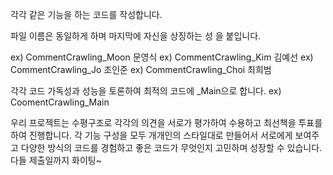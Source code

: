 각각 같은 기능을 하는 코드를 작성합니다.

파일 이름은 동일하게 하며 마지막에 자신을 상징하는 성 을 붙입니다.

ex) CommentCrawling_Moon 문영식
ex) CommentCrawling_Kim 김예선
ex) CommentCrawling_Jo 조인준
ex) CommentCrawling_Choi 최희범

각각 코드 가독성과 성능을 토론하여 최적의 코드에 _Main으로 합니다.
ex) CoomentCrawling_Main

우리 프로젝트는 수평구조로 각각의 의견을 서로가 평가하여 수용하고 최선책을 투표를 하여 진행합니다.
각 기능 구성을 모두 개개인의 스타일대로 만들어서 서로에게 보여주고 다양한 방식의 코드를 경험하고 좋은 코드가 무엇인지 고민하며 성장할 수 있습니다.
다들 제출일까지 화이팅~
